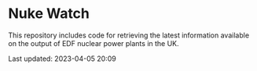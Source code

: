 # Nuke Watch

This repository includes code for retrieving the latest information available on the output of EDF nuclear power plants in the UK.

Last updated: 2023-04-05 20:09